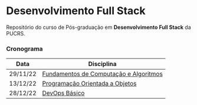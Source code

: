 # Desenvolvimento Full Stack

Repositório do curso de Pós-graduação em **Desenvolvimento Full Stack** da PUCRS.


### Cronograma

| Data | Disciplina |
| ---- | ---------- |
| 29/11/22 | [Fundamentos de Computação e Algoritmos](https://github.com/evertonluiz00/pucrs-full-stack/tree/main/computacao-algoritmos) |
| 13/12/22 | [Programação Orientada a Objetos](https://github.com/evertonluiz00/pucrs-full-stack/tree/main/poo) |
| 28/12/22 | [DevOps Básico](./devops-basico) |
